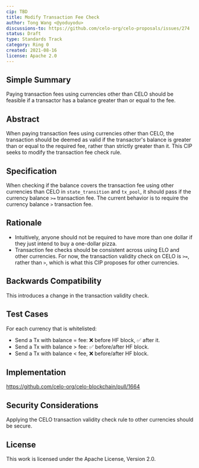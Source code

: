 ```yaml
---
cip: TBD
title: Modify Transaction Fee Check
author: Tong Wang <@yoduyodu>
discussions-to: https://github.com/celo-org/celo-proposals/issues/274
status: Draft
type: Standards Track
category: Ring 0
created: 2021-08-16
license: Apache 2.0
---
```


## Simple Summary
Paying transaction fees using currencies other than CELO should be feasible if a transactor has a balance greater than or equal to the fee.

## Abstract
When paying transaction fees using currencies other than CELO, the transaction should be deemed as valid if the transactor's balance is greater than or equal to the required fee, rather than strictly greater than it. This CIP seeks to modify the transaction fee check rule.

## Specification
When checking if the balance covers the transaction fee using other currencies than CELO in `state_transition` and `tx_pool`, it should pass if the currency balance `>=` transaction fee. The current behavior is to require the currency balance `>` transaction fee.

## Rationale
- Intuitively, anyone should not be required to have more than one dollar if they just intend to buy a one-dollar pizza.
- Transaction fee checks should be consistent across using ELO and other currencies. For now, the transaction validity check on CELO is `>=`, rather than `>`, which is what this CIP proposes for other currencies.

## Backwards Compatibility
This introduces a change in the transaction validity check.

## Test Cases
For each currency that is whitelisted:
- Send a Tx with balance = fee: :x: before HF block, :white_check_mark: after it.
- Send a Tx with balance > fee: :white_check_mark: before/after HF block.
- Send a Tx with balance < fee, :x: before/after HF block.

## Implementation
https://github.com/celo-org/celo-blockchain/pull/1664

## Security Considerations
Applying the CELO transaction validity check rule to other currencies should be secure.

## License
This work is licensed under the Apache License, Version 2.0.
